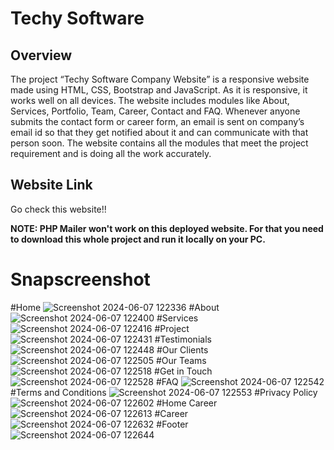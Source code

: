 # Techy Software

## Overview

The project “Techy Software Company Website” is a responsive website made using HTML, CSS, Bootstrap and JavaScript. As it is responsive, it works well on all devices. The website includes modules like About, Services, Portfolio, Team, Career, Contact and FAQ. Whenever anyone submits the contact form or career form, an email is sent on company’s email id so that they get notified about it and can communicate with that person soon. The website contains all the modules that meet the project requirement and is doing all the work accurately.

## Website Link
Go check this website!!

__NOTE: PHP Mailer won't work on this deployed website. For that you need to download this whole project and run it locally on your PC.__

# Snapscreenshot
#Home
![Screenshot 2024-06-07 122336](https://github.com/gowthaamaneswar/Techy-Software/assets/101704394/37aa8ed7-23ee-42ac-b2a3-aa733213de29)
#About
![Screenshot 2024-06-07 122400](https://github.com/gowthaamaneswar/Techy-Software/assets/101704394/bc10d0bb-e78c-4b10-a7af-15183acb3e94)
#Services
![Screenshot 2024-06-07 122416](https://github.com/gowthaamaneswar/Techy-Software/assets/101704394/8cbc4918-7d23-4aaa-a552-3429dae8505b)
#Project
![Screenshot 2024-06-07 122431](https://github.com/gowthaamaneswar/Techy-Software/assets/101704394/bbed1a91-d2d7-4192-9e9b-8d8fb7e4c5c2)
#Testimonials
![Screenshot 2024-06-07 122448](https://github.com/gowthaamaneswar/Techy-Software/assets/101704394/803d0b0a-9e22-42f5-bfed-c3f27a0904b3)
#Our Clients
![Screenshot 2024-06-07 122505](https://github.com/gowthaamaneswar/Techy-Software/assets/101704394/a8b98779-72f3-40f3-9995-9885225c0056)
#Our Teams
![Screenshot 2024-06-07 122518](https://github.com/gowthaamaneswar/Techy-Software/assets/101704394/89eae4f6-4e3c-4c84-bb66-080a71bf24a3)
#Get in Touch
![Screenshot 2024-06-07 122528](https://github.com/gowthaamaneswar/Techy-Software/assets/101704394/de910f03-5db7-4301-bb17-bcc326c17efa)
#FAQ
![Screenshot 2024-06-07 122542](https://github.com/gowthaamaneswar/Techy-Software/assets/101704394/c6725377-bf89-4f81-9196-88840f7898d8)
#Terms and Conditions
![Screenshot 2024-06-07 122553](https://github.com/gowthaamaneswar/Techy-Software/assets/101704394/251185dd-a289-4582-ac47-326dfe936267)
#Privacy Policy
![Screenshot 2024-06-07 122602](https://github.com/gowthaamaneswar/Techy-Software/assets/101704394/6dfaa931-2907-4080-bbf7-8033a63bfe51)
#Home Career
![Screenshot 2024-06-07 122613](https://github.com/gowthaamaneswar/Techy-Software/assets/101704394/8e691133-7fd8-4b8c-afc1-b950437bcdb7)
#Career
![Screenshot 2024-06-07 122632](https://github.com/gowthaamaneswar/Techy-Software/assets/101704394/de37475c-2e03-4981-8261-72fe838a9273)
#Footer
![Screenshot 2024-06-07 122644](https://github.com/gowthaamaneswar/Techy-Software/assets/101704394/b65d56ce-3f6f-4491-af6c-64bb9853bf6d)






